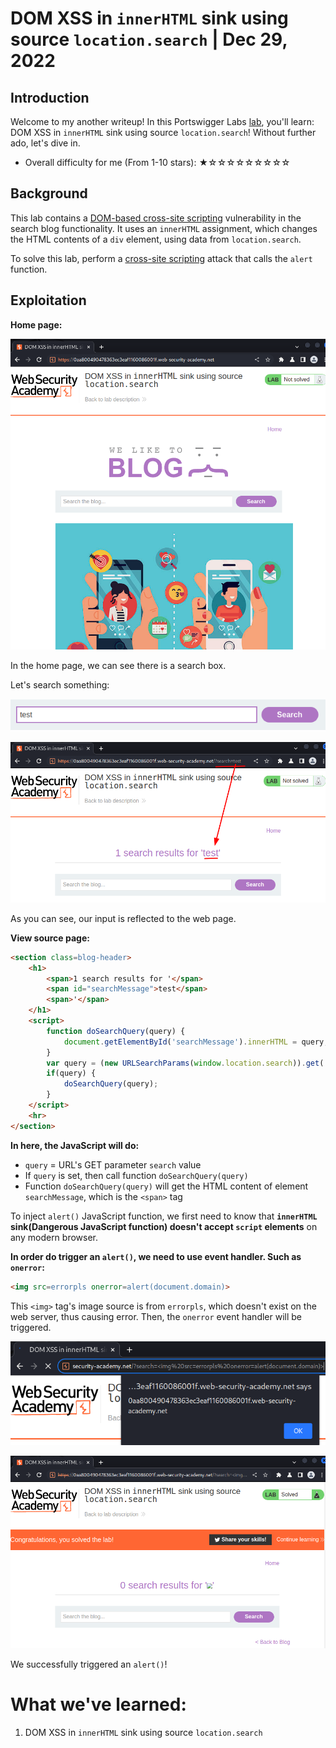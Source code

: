 # DOM XSS in `innerHTML` sink using source `location.search` | Dec 29, 2022

## Introduction

Welcome to my another writeup! In this Portswigger Labs [lab](https://portswigger.net/web-security/cross-site-scripting/dom-based/lab-innerhtml-sink), you'll learn: DOM XSS in `innerHTML` sink using source `location.search`! Without further ado, let's dive in.

- Overall difficulty for me (From 1-10 stars): ★☆☆☆☆☆☆☆☆☆

## Background

This lab contains a [DOM-based cross-site scripting](https://portswigger.net/web-security/cross-site-scripting/dom-based) vulnerability in the search blog functionality. It uses an `innerHTML` assignment, which changes the HTML contents of a `div` element, using data from `location.search`.

To solve this lab, perform a [cross-site scripting](https://portswigger.net/web-security/cross-site-scripting) attack that calls the `alert` function.

## Exploitation

**Home page:**

![](https://raw.githubusercontent.com/siunam321/CTF-Writeups/main/Portswigger-Labs/Cross-Site-Scripting/XSS-4/images/Pasted%20image%2020221229054628.png)

In the home page, we can see there is a search box.

Let's search something:

![](https://raw.githubusercontent.com/siunam321/CTF-Writeups/main/Portswigger-Labs/Cross-Site-Scripting/XSS-4/images/Pasted%20image%2020221229054701.png)

![](https://raw.githubusercontent.com/siunam321/CTF-Writeups/main/Portswigger-Labs/Cross-Site-Scripting/XSS-4/images/Pasted%20image%2020221229054719.png)

As you can see, our input is reflected to the web page.

**View source page:**
```html
<section class=blog-header>
    <h1>
        <span>1 search results for '</span>
        <span id="searchMessage">test</span>
        <span>'</span>
    </h1>
    <script>
        function doSearchQuery(query) {
            document.getElementById('searchMessage').innerHTML = query;
        }
        var query = (new URLSearchParams(window.location.search)).get('search');
        if(query) {
            doSearchQuery(query);
        }
    </script>
    <hr>
</section>
```

**In here, the JavaScript will do:**

- `query` = URL's GET parameter `search` value
- If `query` is set, then call function `doSearchQuery(query)`
- Function `doSearchQuery(query)` will get the HTML content of element `searchMessage`, which is the `<span>` tag

To inject `alert()` JavaScript function, we first need to know that **`innerHTML` sink(Dangerous JavaScript function) doesn't accept `script` elements** on any modern browser.

**In order do trigger an `alert()`, we need to use event handler. Such as `onerror`:**
```html
<img src=errorpls onerror=alert(document.domain)>
```

This `<img>` tag's image source is from `errorpls`, which doesn't exist on the web server, thus causing error. Then, the `onerror` event handler will be triggered.

![](https://raw.githubusercontent.com/siunam321/CTF-Writeups/main/Portswigger-Labs/Cross-Site-Scripting/XSS-4/images/Pasted%20image%2020221229055708.png)

![](https://raw.githubusercontent.com/siunam321/CTF-Writeups/main/Portswigger-Labs/Cross-Site-Scripting/XSS-4/images/Pasted%20image%2020221229055717.png)

We successfully triggered an `alert()`!

# What we've learned:

1. DOM XSS in `innerHTML` sink using source `location.search`